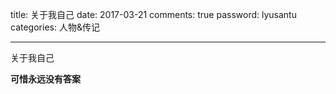 title: 关于我自己
date: 2017-03-21
comments: true
password: lyusantu
categories: 人物&传记

----------

关于我自己
<!-- more -->
**可惜永远没有答案**

